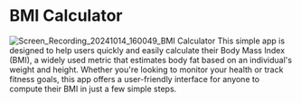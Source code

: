 # BMI Calculator
![Screen_Recording_20241014_160049_BMI Calculator](https://github.com/user-attachments/assets/2162abb9-e2fd-44dc-9099-2a881311668a)
This simple app is designed to help users quickly and easily calculate their Body Mass Index (BMI), a widely used metric that estimates body fat based on an individual's weight and height. Whether you're looking to monitor your health or track fitness goals, this app offers a user-friendly interface for anyone to compute their BMI in just a few simple steps.
